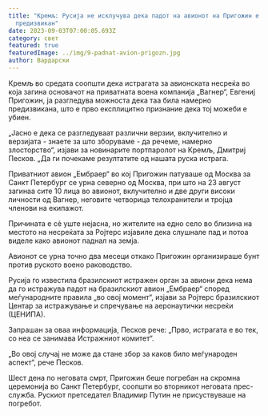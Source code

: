 ```yaml
---
title: "Кремљ: Русија не исклучува дека падот на авионот на Пригожин е намерно
  предизвикан"
date: 2023-09-03T07:00:05.693Z
category: свет
featured: true
featuredImage: ../img/9-padnat-avion-prigozn.jpg
author: Вардарски
---
```

Кремљ во средата соопшти дека истрагата за авионската несреќа во која загина основачот на приватната воена компанија „Вагнер“, Евгениј Пригожин, ја разгледува можноста дека таа била намерно предизвикана, што е прво експлицитно признание дека тој можеби е убиен.

„Јасно е дека се разгледуваат различни верзии, вклучително и верзијата - знаете за што зборуваме - да речеме, намерно злосторство“, изјави за новинарите портпаролот на Кремљ, Дмитриј Песков. „Да ги почекаме резултатите од нашата руска истрага.

Приватниот авион „Ембраер“ во кој Пригожин патуваше од Москва за Санкт Петербург се урна северно од Москва, при што на 23 август загинаа сите 10 лица во авионот, вклучително и две други високи личности од Вагнер, неговите четворица телохранители и тројца членови на екипажот.

Причината е сè уште нејасна, но жителите на едно село во близина на местото на несреќата за Ројтерс изјавиле дека слушнале пад и потоа виделе како авионот паднал на земја.

Авионот се урна точно два месеци откако Пригожин организираше бунт против руското воено раководство.

Русија го известила бразилскиот истражен орган за авиони дека нема да го истражува падот на бразилскиот авион „Ембраер“ според меѓународните правила „во овој момент“, изјави за Ројтерс бразилскиот Центар за истражување и спречување на аеронаутички несреќи (ЦЕНИПА).

Запрашан за оваа информација, Песков рече: „Прво, истрагата е во тек, со неа се занимава Истражниот комитет“.

„Во овој случај не може да стане збор за каков било меѓународен аспект“, рече Песков.

Шест дена по неговата смрт, Пригожин беше погребан на скромна церемонија во Санкт Петербург, соопшти во вторникот неговата прес-служба. Рускиот претседател Владимир Путин не присуствуваше на погребот.